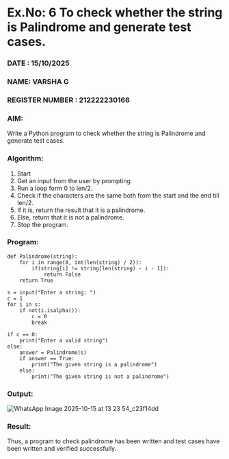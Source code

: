 # Ex.No: 6 To check whether the string is Palindrome and generate test cases.

### DATE : 15/10/2025
### NAME: VARSHA G
### REGISTER NUMBER : 212222230166
### AIM: 
Write a Python program to check whether the string is Palindrome and generate test cases. 
### Algorithm:
1. Start
2. Get an input from the user by prompting 
3. Run a loop form 0 to len/2.
4. Check if the characters are the same both from the start and the end till len/2. 
5. If it is, return the result that it is a palindrome.
6. Else, return that it is not a palindrome. 
7. Stop the program.
### Program:
```
def Palindrome(string): 
    for i in range(0, int(len(string) / 2)): 
        if(string[i] != string[len(string) - i - 1]): 
            return False 
    return True 

s = input("Enter a string: ") 
c = 1 
for i in s: 
    if not(i.isalpha()): 
        c = 0 
        break  

if c == 0: 
    print("Enter a valid string") 
else:
    answer = Palindrome(s) 
    if answer == True: 
        print("The given string is a palindrome") 
    else: 
        print("The given string is not a palindrome")
```

### Output:


![WhatsApp Image 2025-10-15 at 13 23 54_c23f14dd](https://github.com/user-attachments/assets/a7da2766-2976-452d-bfaa-953cbc6c23ad)



### Result:
Thus, a program to check palindrome has been written and test cases have been written and verified successfully.
